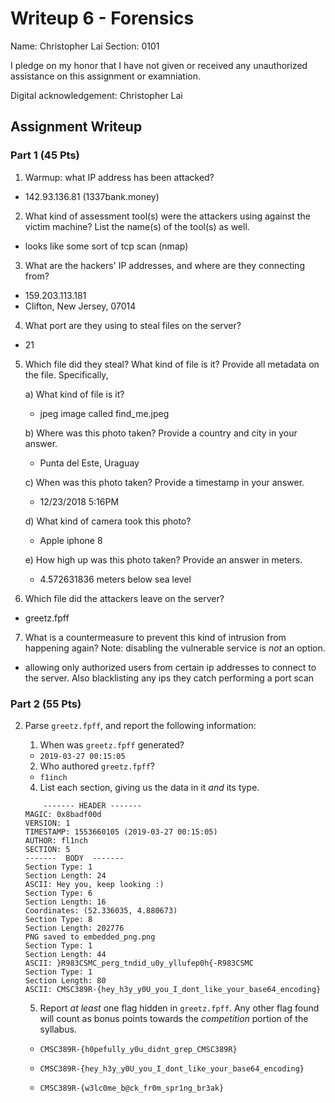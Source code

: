 # Writeup 6 - Forensics

Name: Christopher Lai
Section: 0101

I pledge on my honor that I have not given or received any unauthorized assistance on this assignment or examniation.

Digital acknowledgement: Christopher Lai

## Assignment Writeup

### Part 1 (45 Pts)

1. Warmup: what IP address has been attacked? 

- 142.93.136.81 (1337bank.money)

2. What kind of assessment tool(s) were the attackers using against the victim machine? List the name(s) of the tool(s) as well.

- looks like some sort of tcp scan (nmap)

3. What are the hackers' IP addresses, and where are they connecting from?

- 159.203.113.181
- Clifton, New Jersey, 07014

4. What port are they using to steal files on the server?

- 21

5. Which file did they steal? What kind of file is it? Provide all metadata on the file. Specifically,

    a) What kind of file is it?
     - jpeg image called find_me.jpeg

    b) Where was this photo taken? Provide a country and city in your answer.
    - Punta del Este, Uraguay

    c) When was this photo taken? Provide a timestamp in your answer.
    - 12/23/2018 5:16PM

    d) What kind of camera took this photo?
    - Apple iphone 8

    e) How high up was this photo taken? Provide an answer in meters.
    - 4.572631836 meters below sea level

6. Which file did the attackers leave on the server?
- greetz.fpff

7. What is a countermeasure to prevent this kind of intrusion from happening again? Note: disabling the vulnerable service is *not* an option.
- allowing only authorized users from certain ip addresses to connect to the server.  Also blacklisting any ips they catch performing a port scan

### Part 2 (55 Pts)

2. Parse `greetz.fpff`, and report the following information:
    1. When was `greetz.fpff` generated?
    - ```2019-03-27 00:15:05```
    2. Who authored `greetz.fpff`?
    - ```f1inch```
    4. List each section, giving us the data in it *and* its type.
    ```
        ------- HEADER -------
    MAGIC: 0x8badf00d
    VERSION: 1
    TIMESTAMP: 1553660105 (2019-03-27 00:15:05)
    AUTHOR: fl1nch
    SECTION: 5
    -------  BODY  -------
    Section Type: 1
    Section Length: 24
    ASCII: Hey you, keep looking :)
    Section Type: 6
    Section Length: 16
    Coordinates: (52.336035, 4.880673)
    Section Type: 8
    Section Length: 202776
    PNG saved to embedded_png.png
    Section Type: 1
    Section Length: 44
    ASCII: }R983CSMC_perg_tndid_u0y_yllufep0h{-R983CSMC
    Section Type: 1
    Section Length: 80
    ASCII: CMSC389R-{hey_h3y_y0U_you_I_dont_like_your_base64_encoding}
    ```
    5. Report *at least* one flag hidden in `greetz.fpff`. Any other flag found will count as bonus points towards the *competition* portion of the syllabus.

    - ```CMSC389R-{h0pefully_y0u_didnt_grep_CMSC389R}```

    - ```CMSC389R-{hey_h3y_y0U_you_I_dont_like_your_base64_encoding}```

    - ```CMSC389R-{w3lc0me_b@ck_fr0m_spr1ng_br3ak}```



